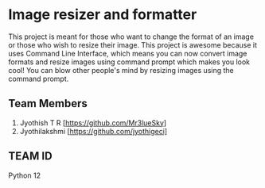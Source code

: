 # Image resizer and formatter
This project is meant for those who want to change the format of an image or those who wish to resize their image. This project is awesome because it uses Command Line Interface, which means you can now convert image formats and resize images using command prompt which makes you look cool! You can blow other people's mind by resizing images using the command prompt.

## Team Members
1) Jyothish T R [https://github.com/Mr3lueSky]
2) Jyothilakshmi [https://github.com/jyothigeci]

## TEAM ID
Python 12
